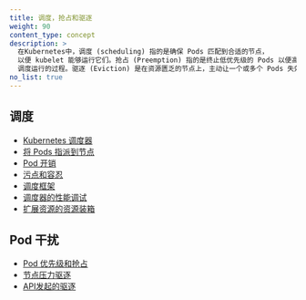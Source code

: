 ```yaml
---
title: 调度，抢占和驱逐
weight: 90
content_type: concept
description: >
  在Kubernetes中，调度 (scheduling) 指的是确保 Pods 匹配到合适的节点，
  以便 kubelet 能够运行它们。抢占 (Preemption) 指的是终止低优先级的 Pods 以便高优先级的 Pods 可以
  调度运行的过程。驱逐 (Eviction) 是在资源匮乏的节点上，主动让一个或多个 Pods 失效的过程。
no_list: true
---
```


<!--
title: "Scheduling, Preemption and Eviction"
weight: 90
content_type: concept
description: >
  In Kubernetes, scheduling refers to making sure that Pods are matched to Nodes
  so that the kubelet can run them. Preemption is the process of terminating
  Pods with lower Priority so that Pods with higher Priority can schedule on
  Nodes. Eviction is the process of proactively terminating one or more Pods on
  resource-starved Nodes.
no_list: true
-->

<!--
In Kubernetes, scheduling refers to making sure that {{<glossary_tooltip text="Pods" term_id="pod">}}
are matched to {{<glossary_tooltip text="Nodes" term_id="node">}} so that the
{{<glossary_tooltip text="kubelet" term_id="kubelet">}} can run them. Preemption
is the process of terminating Pods with lower {{<glossary_tooltip text="Priority" term_id="pod-priority">}}
so that Pods with higher Priority can schedule on Nodes. Eviction is the process
of terminating one or more Pods on Nodes.
-->

<!-- ## Scheduling -->

## 调度

* [Kubernetes 调度器](/zh-cn/docs/concepts/scheduling-eviction/kube-scheduler/)
* [将 Pods 指派到节点](/zh-cn/docs/concepts/scheduling-eviction/assign-pod-node/)
* [Pod 开销](/zh-cn/docs/concepts/scheduling-eviction/pod-overhead/)
* [污点和容忍](/zh-cn/docs/concepts/scheduling-eviction/taint-and-toleration/)
* [调度框架](/zh-cn/docs/concepts/scheduling-eviction/scheduling-framework)
* [调度器的性能调试](/zh-cn/docs/concepts/scheduling-eviction/scheduler-perf-tuning/)
* [扩展资源的资源装箱](/zh-cn/docs/concepts/scheduling-eviction/resource-bin-packing/)

<!-- ## Pod Disruption -->

## Pod 干扰

* [Pod 优先级和抢占](/zh-cn/docs/concepts/scheduling-eviction/pod-priority-preemption/)
* [节点压力驱逐](/zh-cn/docs/concepts/scheduling-eviction/node-pressure-eviction/)
* [API发起的驱逐](/zh-cn/docs/concepts/scheduling-eviction/api-eviction/)
